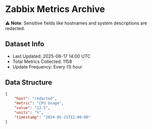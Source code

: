 # Zabbix Metrics Archive

⚠️ **Note**: Sensitive fields like hostnames and system descriptions are redacted.

## Dataset Info
- Last Updated: 2025-08-17 14:00 UTC
- Total Metrics Collected: 1158
- Update Frequency: Every (1) hour

## Data Structure
```json
{
    "host": "redacted",
    "metric": "CPU Usage",
    "value": "12.5",
    "units": "%",
    "timestamp": "2024-05-21T12:00:00"
}
```
